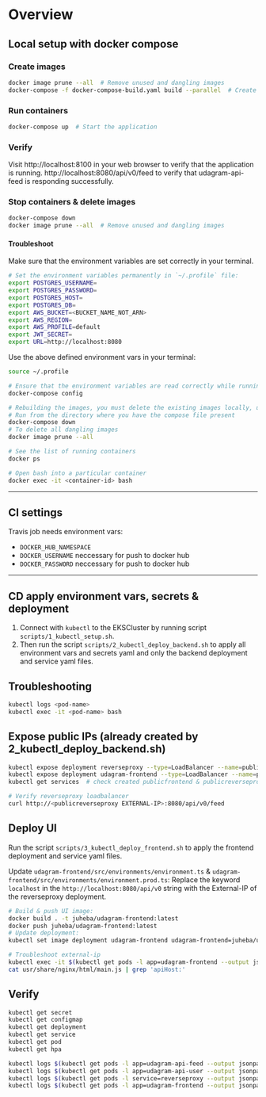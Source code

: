 # Overview

## Local setup with docker compose
### Create images
```bash
docker image prune --all  # Remove unused and dangling images
docker-compose -f docker-compose-build.yaml build --parallel  # Create images locally
```

### Run containers
```bash
docker-compose up  # Start the application
```
### Verify
Visit http://localhost:8100 in your web browser to verify that the application is running.
http://localhost:8080/api/v0/feed to verify that udagram-api-feed is responding successfully.

### Stop containers & delete images
```bash
docker-compose down
docker image prune --all  # Remove unused and dangling images
```


#### Troubleshoot
Make sure that the environment variables are set correctly in your terminal.
```bash
# Set the environment variables permanently in `~/.profile` file:
export POSTGRES_USERNAME=
export POSTGRES_PASSWORD=
export POSTGRES_HOST=
export POSTGRES_DB=
export AWS_BUCKET=<BUCKET_NAME_NOT_ARN>
export AWS_REGION=
export AWS_PROFILE=default
export JWT_SECRET=
export URL=http://localhost:8080
```

Use the above defined environment vars in your terminal:
```bash
source ~/.profile
```

```bash
# Ensure that the environment variables are read correctly while running the containers.
docker-compose config

# Rebuilding the images, you must delete the existing images locally, using:
# Run from the directory where you have the compose file present
docker-compose down
# To delete all dangling images
docker image prune --all

# See the list of running containers
docker ps

# Open bash into a particular container
docker exec -it <container-id> bash
```

---

## CI settings
Travis job needs environment vars:
* `DOCKER_HUB_NAMESPACE`
* `DOCKER_USERNAME` neccessary for push to docker hub
* `DOCKER_PASSWORD` neccessary for push to docker hub

---

## CD apply environment vars, secrets & deployment
1. Connect with `kubectl` to the EKSCluster by running script `scripts/1_kubectl_setup.sh`.
 2. Then run the script `scripts/2_kubectl_deploy_backend.sh` to apply all environment vars and secrets yaml and only the backend deployment and service yaml files.

## Troubleshooting
```bash
kubectl logs <pod-name>
kubectl exec -it <pod-name> bash
```

## Expose public IPs (already created by 2_kubectl_deploy_backend.sh)
```bash
kubectl expose deployment reverseproxy --type=LoadBalancer --name=publicreverseproxy
kubectl expose deployment udagram-frontend --type=LoadBalancer --name=publicfrontend
kubectl get services  # check created publicfrontend & publicreverseproxy

# Verify reverseproxy loadbalancer
curl http://<publicreverseproxy EXTERNAL-IP>:8080/api/v0/feed
```

## Deploy UI
Run the script `scripts/3_kubectl_deploy_frontend.sh` to apply the frontend deployment and service yaml files.

Update `udagram-frontend/src/environments/environment.ts` & `udagram-frontend/src/environments/environment.prod.ts`:
Replace the keyword `localhost` in the `http://localhost:8080/api/v0` string with the External-IP of the reverseproxy deployment.
```bash
# Build & push UI image:
docker build . -t juheba/udagram-frontend:latest
docker push juheba/udagram-frontend:latest
# Update deployment:
kubectl set image deployment udagram-frontend udagram-frontend=juheba/udagram-frontend:latest

# Troubleshoot external-ip
kubectl exec -it $(kubectl get pods -l app=udagram-frontend --output jsonpath='{.items[0].metadata.name}') sh
cat usr/share/nginx/html/main.js | grep 'apiHost:'
```

## Verify
```bash
kubectl get secret
kubectl get configmap
kubectl get deployment
kubectl get service
kubectl get pod
kubectl get hpa

kubectl logs $(kubectl get pods -l app=udagram-api-feed --output jsonpath='{.items[0].metadata.name}')
kubectl logs $(kubectl get pods -l app=udagram-api-user --output jsonpath='{.items[0].metadata.name}')
kubectl logs $(kubectl get pods -l service=reverseproxy --output jsonpath='{.items[0].metadata.name}')
kubectl logs $(kubectl get pods -l app=udagram-frontend --output jsonpath='{.items[0].metadata.name}')
```